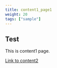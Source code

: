 ```yaml
---
title: content1_page1
weight: 20
tags: ["sample"]
---
```

## Test

This is content1 page.

[Link to content2](../content2/test.html)